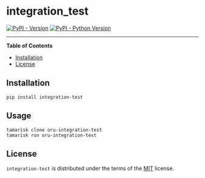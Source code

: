 # integration_test

[![PyPI - Version](https://img.shields.io/pypi/v/integration-test.svg)](https://pypi.org/project/integration-test)
[![PyPI - Python Version](https://img.shields.io/pypi/pyversions/integration-test.svg)](https://pypi.org/project/integration-test)

-----

**Table of Contents**

- [Installation](#installation)
- [License](#license)

## Installation

```console
pip install integration-test
```

## Usage

```console
tamarisk clone oru-integration-test
tamarisk run oru-integration-test
```

## License

`integration-test` is distributed under the terms of the [MIT](https://spdx.org/licenses/MIT.html) license.
